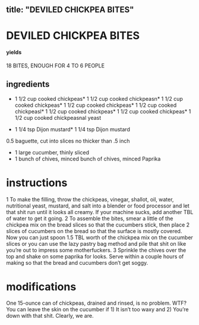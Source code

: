 
	
title: "DEVILED CHICKPEA BITES"
---
# DEVILED CHICKPEA BITES
#### yields
18 BITES, ENOUGH FOR 4 TO 6 PEOPLE
## ingredients
* 1 1/2 cup cooked chickpeas* 1 1/2 cup cooked chickpeasn* 1 1/2 cup cooked chickpeas* 1 1/2 cup cooked chickpeas* 1 1/2 cup cooked chickpeasl* 1 1/2 cup cooked chickpeas* 1 1/2 cup cooked chickpeas* 1 1/2 cup cooked chickpeasnal yeast

* 1 1/4 tsp Dijon mustard* 1 1/4 tsp Dijon mustard

0.5 baguette, cut into slices no thicker than .5 inch
* 1 large cucumber, thinly sliced
* 1 bunch of chives, minced bunch of chives, minced
Paprika

# instructions
1 To make the filling, throw the chickpeas, vinegar, shallot, oil, water, nutritional yeast, mustard, and salt into a blender or food processor and let that shit run until it looks all creamy. If your machine sucks, add another TBL of water to get it going.
2 To assemble the bites, smear a little of the chickpea mix on the bread slices so that the cucumbers stick, then place 2 slices of cucumbers on the bread so that the surface is mostly covered. Now you can just spoon 1.5 TBL worth of the chickpea mix on the cucumber slices or you can use the lazy pastry bag method and pile that shit on like you’re out to impress some motherfuckers.
3 Sprinkle the chives over the top and shake on some paprika for looks. Serve within a couple hours of making so that the bread and cucumbers don’t get soggy.

# modifications

One 15-ounce can of chickpeas, drained and rinsed, is no problem.
 WTF?
 You can leave the skin on the cucumber if 1) It isn’t too waxy and 2) You’re down with that shit. Clearly, we are.
	
	

